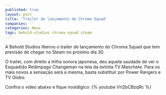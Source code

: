 ```yaml
---
published: true
layout: post
title: 'Trailer de lançamento de Chroma Squad'
companies: ''
categories: News
tags: behold-studios chroma-squad steam
---
```

A Behold Studios liberou o trailer de lançamento do Chroma Squad que tem previsão de chegar no Steam no próximo dia 30.

O trailer, com direito a trilha sonora japonesa, deu aquela saudade de ver o Esquadrão Relâmpago Changeman na tela da extinta TV Manchete. Para os mais novos a sensação será a mesma, basta substituir por Power Rangers e TV Globo.

Confira o vídeo abaixo e fique nostálgico:
{% youtube Vrl2bCBzqRc %} 
